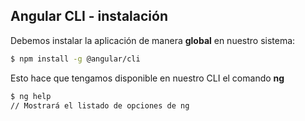## Angular CLI - instalación

Debemos instalar la aplicación de manera **global** en nuestro sistema:

```bash
$ npm install -g @angular/cli
```

Esto hace que tengamos disponible en nuestro CLI el comando **ng**

```bash
$ ng help
// Mostrará el listado de opciones de ng
```
